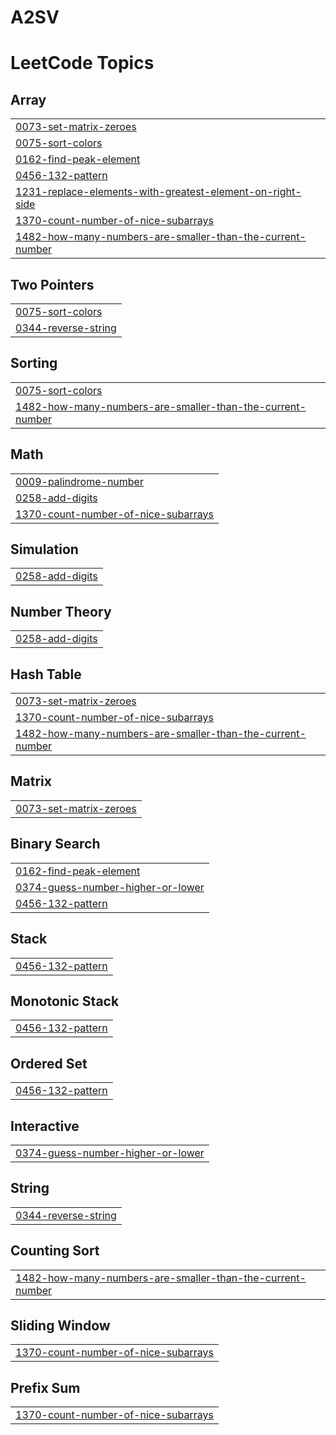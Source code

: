 # A2SV
<!---LeetCode Topics Start-->
# LeetCode Topics
## Array
|  |
| ------- |
| [0073-set-matrix-zeroes](https://github.com/MyBaida/A2SV/tree/master/0073-set-matrix-zeroes) |
| [0075-sort-colors](https://github.com/MyBaida/A2SV/tree/master/0075-sort-colors) |
| [0162-find-peak-element](https://github.com/MyBaida/A2SV/tree/master/0162-find-peak-element) |
| [0456-132-pattern](https://github.com/MyBaida/A2SV/tree/master/0456-132-pattern) |
| [1231-replace-elements-with-greatest-element-on-right-side](https://github.com/MyBaida/A2SV/tree/master/1231-replace-elements-with-greatest-element-on-right-side) |
| [1370-count-number-of-nice-subarrays](https://github.com/MyBaida/A2SV/tree/master/1370-count-number-of-nice-subarrays) |
| [1482-how-many-numbers-are-smaller-than-the-current-number](https://github.com/MyBaida/A2SV/tree/master/1482-how-many-numbers-are-smaller-than-the-current-number) |
## Two Pointers
|  |
| ------- |
| [0075-sort-colors](https://github.com/MyBaida/A2SV/tree/master/0075-sort-colors) |
| [0344-reverse-string](https://github.com/MyBaida/A2SV/tree/master/0344-reverse-string) |
## Sorting
|  |
| ------- |
| [0075-sort-colors](https://github.com/MyBaida/A2SV/tree/master/0075-sort-colors) |
| [1482-how-many-numbers-are-smaller-than-the-current-number](https://github.com/MyBaida/A2SV/tree/master/1482-how-many-numbers-are-smaller-than-the-current-number) |
## Math
|  |
| ------- |
| [0009-palindrome-number](https://github.com/MyBaida/A2SV/tree/master/0009-palindrome-number) |
| [0258-add-digits](https://github.com/MyBaida/A2SV/tree/master/0258-add-digits) |
| [1370-count-number-of-nice-subarrays](https://github.com/MyBaida/A2SV/tree/master/1370-count-number-of-nice-subarrays) |
## Simulation
|  |
| ------- |
| [0258-add-digits](https://github.com/MyBaida/A2SV/tree/master/0258-add-digits) |
## Number Theory
|  |
| ------- |
| [0258-add-digits](https://github.com/MyBaida/A2SV/tree/master/0258-add-digits) |
## Hash Table
|  |
| ------- |
| [0073-set-matrix-zeroes](https://github.com/MyBaida/A2SV/tree/master/0073-set-matrix-zeroes) |
| [1370-count-number-of-nice-subarrays](https://github.com/MyBaida/A2SV/tree/master/1370-count-number-of-nice-subarrays) |
| [1482-how-many-numbers-are-smaller-than-the-current-number](https://github.com/MyBaida/A2SV/tree/master/1482-how-many-numbers-are-smaller-than-the-current-number) |
## Matrix
|  |
| ------- |
| [0073-set-matrix-zeroes](https://github.com/MyBaida/A2SV/tree/master/0073-set-matrix-zeroes) |
## Binary Search
|  |
| ------- |
| [0162-find-peak-element](https://github.com/MyBaida/A2SV/tree/master/0162-find-peak-element) |
| [0374-guess-number-higher-or-lower](https://github.com/MyBaida/A2SV/tree/master/0374-guess-number-higher-or-lower) |
| [0456-132-pattern](https://github.com/MyBaida/A2SV/tree/master/0456-132-pattern) |
## Stack
|  |
| ------- |
| [0456-132-pattern](https://github.com/MyBaida/A2SV/tree/master/0456-132-pattern) |
## Monotonic Stack
|  |
| ------- |
| [0456-132-pattern](https://github.com/MyBaida/A2SV/tree/master/0456-132-pattern) |
## Ordered Set
|  |
| ------- |
| [0456-132-pattern](https://github.com/MyBaida/A2SV/tree/master/0456-132-pattern) |
## Interactive
|  |
| ------- |
| [0374-guess-number-higher-or-lower](https://github.com/MyBaida/A2SV/tree/master/0374-guess-number-higher-or-lower) |
## String
|  |
| ------- |
| [0344-reverse-string](https://github.com/MyBaida/A2SV/tree/master/0344-reverse-string) |
## Counting Sort
|  |
| ------- |
| [1482-how-many-numbers-are-smaller-than-the-current-number](https://github.com/MyBaida/A2SV/tree/master/1482-how-many-numbers-are-smaller-than-the-current-number) |
## Sliding Window
|  |
| ------- |
| [1370-count-number-of-nice-subarrays](https://github.com/MyBaida/A2SV/tree/master/1370-count-number-of-nice-subarrays) |
## Prefix Sum
|  |
| ------- |
| [1370-count-number-of-nice-subarrays](https://github.com/MyBaida/A2SV/tree/master/1370-count-number-of-nice-subarrays) |
<!---LeetCode Topics End-->